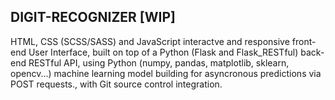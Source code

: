 ## DIGIT-RECOGNIZER \[WIP]

HTML, CSS (SCSS/SASS) and JavaScript interactve and responsive front-end User Interface, built on top of a Python (Flask and Flask_RESTful) back-end RESTful API, using Python (numpy, pandas, matplotlib, sklearn, opencv...) machine learning model building for asyncronous predictions via POST requests., with Git source control integration.
